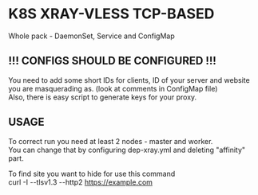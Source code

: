 # K8S XRAY-VLESS TCP-BASED

Whole pack - DaemonSet, Service and ConfigMap

## !!! CONFIGS SHOULD BE CONFIGURED !!!
You need to add some short IDs for clients, ID of your server and website you are masquerading as. (look at comments in ConfigMap file)  
Also, there is easy script to generate keys for your proxy.

## USAGE
To correct run you need at least 2 nodes - master and worker.  
You can change that by configuring dep-xray.yml and deleting "affinity" part.  

To find site you want to hide for use this command  
curl -I --tlsv1.3 --http2 https://example.com  
